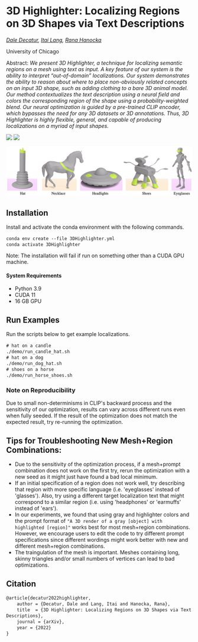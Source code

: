 # 3D Highlighter: Localizing Regions on 3D Shapes via Text Descriptions

*[Dale Decatur](https://ddecatur.github.io/), [Itai Lang](https://scholar.google.com/citations?user=q0bBhtsAAAAJ&hl=en), [Rana Hanocka](https://people.cs.uchicago.edu/~ranahanocka/)*

University of Chicago

Abstract: *We present 3D Highlighter, a technique for localizing semantic regions on a mesh using text as input. A key feature of our system is the ability to interpret “out-of-domain” localizations. Our system demonstrates the ability to reason about where to place non-obviously related concepts on an input 3D shape, such as adding clothing to a bare 3D animal model. Our method contextualizes the text description using a neural field and colors the corresponding region of the shape using a probability-weighted blend. Our neural optimization is guided by a pre-trained CLIP encoder, which bypasses the need for any 3D datasets or 3D annotations. Thus, 3D Highlighter is highly flexible, general, and capable of producing localizations on a myriad of input shapes.*


<!-- ### [[Project Page](https://threedle.github.io/3DHighlighter/)] [[ArXiv](https://arxiv.org/abs/2212.11263)] -->
<a href="https://arxiv.org/abs/2212.11263"><img src="https://img.shields.io/badge/arXiv-3DHighlighter-b31b1b.svg" height=22.5></a>
<a href="https://threedle.github.io/3DHighlighter"><img src="https://img.shields.io/website?down_color=lightgrey&down_message=offline&label=Project%20Page&up_color=lightgreen&up_message=online&url=https%3A%2F%2Fpals.ttic.edu%2Fp%2Fscore-jacobian-chaining" height=22.5></a>

![teaser](./media/teaser.png)


## Installation

Install and activate the conda environment with the following commands. 
```
conda env create --file 3DHighlighter.yml
conda activate 3DHighlighter
```
Note: The installation will fail if run on something other than a CUDA GPU machine.

#### System Requirements
- Python 3.9
- CUDA 11
- 16 GB GPU

## Run Examples
Run the scripts below to get example localizations.
```
# hat on a candle
./demo/run_candle_hat.sh
# hat on a dog
./demo/run_dog_hat.sh
# shoes on a horse
./demo/run_horse_shoes.sh
```

### Note on Reproducibility
Due to small non-determinisms in CLIP's backward process and the sensitivity of our optimization, results can vary across different runs even when fully seeded. If the result of the optimization does not match the expected result, try re-running the optimization.

## Tips for Troubleshooting New Mesh+Region Combinations:
- Due to the sensitivity of the optimization process, if a mesh+prompt combination does not work on the first try, rerun the optimization with a new seed as it might just have found a bad local minimum.
- If an initial specification of a region does not work well, try describing that region with more specific language (i.e. 'eyeglasses' instead of 'glasses'). Also, try using a different target localization text that might correspond to a similar region (i.e. using 'headphones' or 'earmuffs' instead of 'ears').
- In our experiments, we found that using gray and highlighter colors and the prompt format of `"A 3D render of a gray [object] with highlighted [region]"` works best for most mesh+region combinations. However, we encourage users to edit the code to try different prompt specifications since different wordings might work better with new and different mesh+region combinations.
- The traingulation of the mesh is important. Meshes containing long, skinny triangles and/or small numbers of vertices can lead to bad optimizations.

## Citation
```
@article{decatur2022highlighter,
    author = {Decatur, Dale and Lang, Itai and Hanocka, Rana},
    title  = {3D Highlighter: Localizing Regions on 3D Shapes via Text Descriptions},
    journal = {arXiv},
    year = {2022}
}
```
